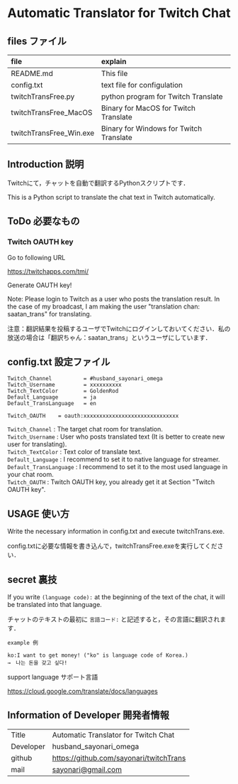 # Automatic Translator for Twitch Chat

## files ファイル
|file|explain|
|:-|:-|
|README.md               |This file                                 |
|config.txt              |text file for configulation               |
|twitchTransFree.py      |python program for Twitch Translate       |
|twitchTransFree_MacOS   |Binary for MacOS for Twitch Translate     |
|twitchTransFree_Win.exe |Binary for Windows for Twitch Translate   |

## Introduction 説明
Twitchにて，チャットを自動で翻訳するPythonスクリプトです．

This is a Python script to translate the chat text in Twitch automatically.

## ToDo 必要なもの

### Twitch OAUTH key
Go to following URL

https://twitchapps.com/tmi/

Generate OAUTH key!

Note: Please login to Twitch as a user who posts the translation result. In the case of my broadcast, I am making the user "translation chan: saatan_trans" for translating.

注意：翻訳結果を投稿するユーザでTwitchにログインしておいてください．私の放送の場合は「翻訳ちゃん：saatan_trans」というユーザにしています．


## config.txt 設定ファイル
```
Twitch_Channel          = #husband_sayonari_omega
Twitch_Username         = xxxxxxxxxx
Twitch_TextColor        = GoldenRod
Default_Language        = ja
Default_TransLanguage   = en

Twitch_OAUTH    = oauth:xxxxxxxxxxxxxxxxxxxxxxxxxxxxxx
```

`Twitch_Channel` : The target chat room for translation.  
`Twitch_Username` : User who posts translated text (It is better to create new user for translating).  
`Twitch_TextColor` : Text color of translate text.  
`Default_Language` : I recommend to set it to native language for streamer.  
`Default_TransLanguage` : I recommend to set it to the most used language in your chat room.  
`Twitch_OAUTH` : Twitch OAUTH key, you already get it at Section "Twitch OAUTH key".  

## USAGE 使い方
Write the necessary information in config.txt and execute twitchTrans.exe.

config.txtに必要な情報を書き込んで，twitchTransFree.exeを実行してください．

## secret 裏技
If you write `(language code):` at the beginning of the text of the chat, it will be translated into that language.

チャットのテキストの最初に `言語コード:` と記述すると，その言語に翻訳されます．
```
example 例

ko:I want to get money! ("ko" is language code of Korea.)
→　나는 돈을 갖고 싶다! 
```

support language サポート言語

https://cloud.google.com/translate/docs/languages

## Information of Developer 開発者情報

| | |
|:-|:-|
|Title       |Automatic Translator for Twitch Chat      |
|Developer   |husband_sayonari_omega                    |
|github      |https://github.com/sayonari/twitchTrans   |
|mail        |sayonari@gmail.com                        |
